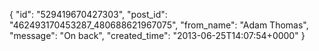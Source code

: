  {
   "id": "529419670427303",
   "post_id": "462493170453287_480688621967075",
   "from_name": "Adam Thomas",
   "message": "On back",
   "created_time": "2013-06-25T14:07:54+0000"
 }
